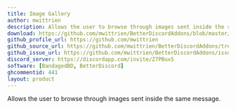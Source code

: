 ```yaml
---
title: Image Gallery
author: mwittrien
description: Allows the user to browse through images sent inside the same message.
download: https://github.com/mwittrien/BetterDiscordAddons/blob/master/Plugins/ImageGallery/ImageGallery.plugin.js
github_profile_url: https://github.com/mwittrien
github_source_url: https://github.com/mwittrien/BetterDiscordAddons/tree/master/Plugins/ImageGallery
github_issue_url: https://github.com/mwittrien/BetterDiscordAddons/issues/
discord_server: https://discordapp.com/invite/Z7PBux5
software: [BandagedBD, BetterDiscord]
ghcommentid: 441
layout: product
---
```

Allows the user to browse through images sent inside the same message.